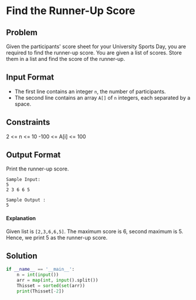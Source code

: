 # Find the Runner-Up Score

## Problem
Given the participants' score sheet for your University Sports Day, you are required to find the runner-up score. You are given a list of scores. Store them in a list and find the score of the runner-up.

## Input Format
- The first line contains an integer `n`, the number of participants.
- The second line contains an array `A[]` of `n` integers, each separated by a space.

## Constraints
2 <= n <= 10
-100 <= A[i] <= 100

## Output Format
Print the runner-up score.

```
Sample Input:
5
2 3 6 6 5
```
```
Sample Output :
5
```

#### Explanation
Given list is `[2,3,6,6,5]`. The maximum score is 6, second maximum is 5. Hence, we print 5 as the runner-up score.



## Solution

```python
if __name__ == '__main__':
    n = int(input())
    arr = map(int, input().split())
    Thisset = sorted(set(arr))
    print(Thisset[-2])
